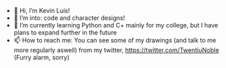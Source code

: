 - 👋 Hi, I’m Kevin Luís!
- 👀 I’m into: code and character designs!
- 🌱 I’m currently learning Python and C+ mainly for my college, but I have plans to expand further in the future
- 📫 How to reach me: You can see some of my drawings (and talk to me more regularly aswell) from my twitter, https://twitter.com/TwentiuNoble (Furry alarm, sorry)
<!---
Twentiu/Twentiu is a ✨ special ✨ repository because its `README.md` (this file) appears on your GitHub profile.
You can click the Preview link to take a look at your changes.
--->
